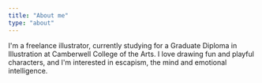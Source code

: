 ```yaml
---
title: "About me"
type: "about"
---
```


I'm a freelance illustrator, currently studying for a Graduate Diploma in Illustration at Camberwell College of the Arts. I love drawing fun and playful characters, and I'm interested in escapism, the mind and emotional intelligence.
